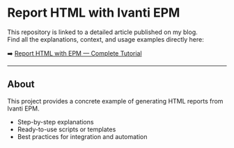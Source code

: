 # Report HTML with Ivanti EPM

This repository is linked to a detailed article published on my blog.  
Find all the explanations, context, and usage examples directly here:

➡️ [Report HTML with EPM — Complete Tutorial](https://blog.wuibaille.fr/2024/09/report-html-with-epm/)

---

## About

This project provides a concrete example of generating HTML reports from Ivanti EPM.

- Step-by-step explanations
- Ready-to-use scripts or templates
- Best practices for integration and automation